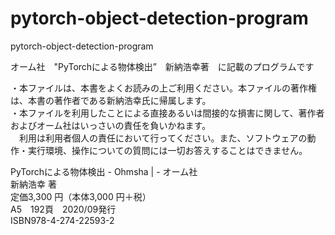 # pytorch-object-detection-program
pytorch-object-detection-program

オーム社　"PyTorchによる物体検出”　新納浩幸著　に記載のプログラムです

・本ファイルは、本書をよくお読みの上ご利用ください。本ファイルの著作権は、本書の著作者である新納浩幸氏に帰属します。 <br>
・本ファイルを利用したことによる直接あるいは間接的な損害に関して、著作者およびオーム社はいっさいの責任を負いかねます。<br>
　利用は利用者個人の責任において行ってください。また、ソフトウェアの動作・実行環境、操作についての質問には一切お答えすることはできません。

PyTorchによる物体検出 - Ohmsha | - オーム社 <br>
新納浩幸 著 <br>
定価3,300 円（本体3,000 円＋税）<br>
A5　192頁　2020/09発行 <br>
ISBN978-4-274-22593-2 <br>

